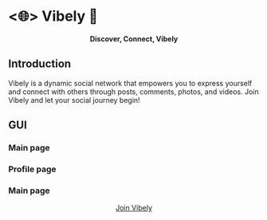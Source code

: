 # <🌐> Vibely 🤙

<div align="center">

**Discover, Connect, Vibely**

</div>

## Introduction

Vibely is a dynamic social network that empowers you to express yourself and connect with others through posts, comments, photos, and videos. Join Vibely and let your social journey begin!

## GUI

### Main page



### Profile page



### Main page

<div align="center">

[Join Vibely](https://github.com/gonzalorg8799/Social_Media_Test)

</div>